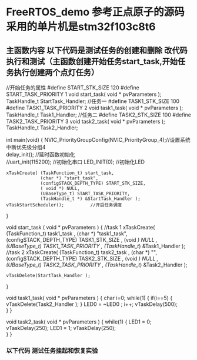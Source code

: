 # FreeRTOS_demo   参考正点原子的源码   采用的单片机是stm32f103c8t6  
## 主函数内容     以下代码是测试任务的创建和删除  改代码执行和测试（主函数创建开始任务start_task,开始任务执行创建两个点灯任务）

//开始任务的属性
#define START_STK_SIZE 120 
#define START_TASK_PRIORITY 1
void start_task( void * pvParameters );
TaskHandle_t  StartTask_Handler;
//任务一
#define TASK1_STK_SIZE 100 
#define TASK1_TASK_PRIORITY 2
void task1_task( void * pvParameters );
TaskHandle_t Task1_Handler;
//任务二
#define TASK2_STK_SIZE 100 
#define TASK2_TASK_PRIORITY 3
void task2_task( void * pvParameters );
TaskHandle_t Task2_Handler;

int main(void)
{
	NVIC_PriorityGroupConfig(NVIC_PriorityGroup_4);//设置系统中断优先级分组4	 	 
	delay_init();	    				//延时函数初始化	  
	//uart_init(115200);					//初始化串口
	LED_INIT(0);		  					//初始化LED
	
	xTaskCreate( (TaskFunction_t) start_task,
			     (char *) "start_task",
			     (configSTACK_DEPTH_TYPE) START_STK_SIZE,
			     ( void *) NULL,
			     (UBaseType_t) START_TASK_PRIORITY,
			     (TaskHandle_t *) &StartTask_Handler );
    vTaskStartScheduler();          //开启任务调度
}

 void start_task ( void * pvParameters )
 {
	  //task 1
    xTaskCreate( (TaskFunction_t) task1_task ,
				 (char *)  "task1_task",
				 (configSTACK_DEPTH_TYPE) TASK1_STK_SIZE ,
				 (void *) NULL ,
				 (UBaseType_t) TASK1_TASK_PRIORITY ,
				 (TaskHandle_t*) &Task1_Handler );
      //task 2
    xTaskCreate( (TaskFunction_t) task2_task ,
				 (char *) "",
				 (configSTACK_DEPTH_TYPE) TASK2_STK_SIZE ,
				 (void *) NULL ,
				 (UBaseType_t) TASK2_TASK_PRIORITY ,
				 (TaskHandle_t*) &Task2_Handler );
				  
    vTaskDelete(StartTask_Handler ); 					  
							  
 }
 
 void task1_task( void * pvParameters )
 {
	 char i=0;
	 while(1)
	 {
		 if(i==5)
		 {
			 vTaskDelete(Task2_Handler ); 
		 }
		LED0 = ~LED0 ;
		 i++;
        vTaskDelay(500); 		 
	 }
 }
 
 
 
 void task2_task( void * pvParameters )
 {
	  while(1)
	 {
		 LED1 = 0;
		 vTaskDelay(250);
         LED1 = 1;
         vTaskDelay(250); 		 
	 }
 }

### 以下代码 测试任务挂起和恢复实验

